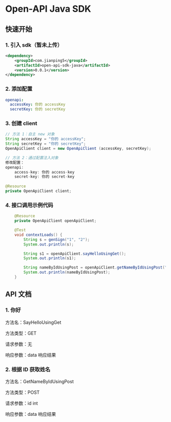 # Open-API Java SDK

## 快速开始
### 1. 引入 sdk（暂未上传）
```xml
<dependency>
    <groupId>com.jianping5</groupId>
    <artifactId>open-api-sdk-java</artifactId>
    <version>0.0.1</version>
</dependency>
```

### 2. 添加配置
```yaml
openapi:
  accessKey: 你的 accessKey
  secretKey: 你的 secretKey
```

### 3. 创建 client
```Java
// 方法 1：自主 new 对象
String accessKey = "你的 accessKey";
String secretKey = "你的 secretKey";
OpenApiClient client = new OpenApiClient (accessKey, secretKey);

// 方法 2：通过配置注入对象
修改配置：
openapi:
    access-key: 你的 access-key
    secret-key: 你的 secret-key
    
@Resource
private OpenApiClient client;
```

### 4. 接口调用示例代码
```Java
    @Resource
    private OpenApiClient openApiClient;

    @Test
    void contextLoads() {
        String s = genSign("1", "2");
        System.out.println(s);

        String s1 = openApiClient.sayHelloUsingGet();
        System.out.println(s1);

        String nameByIdUsingPost = openApiClient.getNameByIdUsingPost("{\"id\":1}");
        System.out.println(nameByIdUsingPost);
    }
```

## API 文档
### 1. 你好
方法名：SayHelloUsingGet

方法类型：GET

请求参数：无

响应参数：data 响应结果

### 2. 根据 ID 获取姓名
方法名：GetNameByIdUsingPost

方法类型：POST

请求参数：id int

响应参数：data 响应结果

